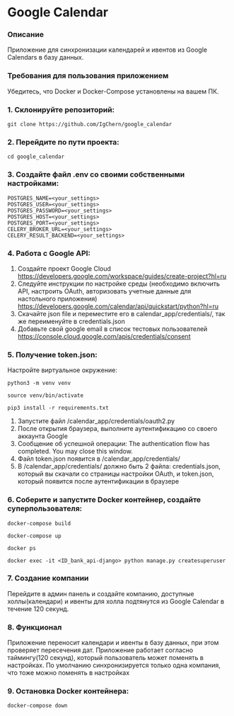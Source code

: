 # Google Calendar

### Описание
Приложение для синхронизации календарей и ивентов из Google Calendars в базу данных.

### Требования для пользования приложением

Убедитесь, что Docker и Docker-Compose установлены на вашем ПК.

### 1. Склонируйте репозиторий:

    git clone https://github.com/IgChern/google_calendar

### 2. Перейдите по пути проекта:

    cd google_calendar

### 3. Создайте файл .env со своими собственными настройками:

    POSTGRES_NAME=<your_settings>
    POSTGRES_USER=<your_settings>
    POSTGRES_PASSWORD=<your_settings>
    POSTGRES_HOST=<your_settings>
    POSTGRES_PORT=<your_settings>
    CELERY_BROKER_URL=<your_settings>
    CELERY_RESULT_BACKEND=<your_settings>

### 4. Работа с Google API:  
1. Создайте проект Google Cloud  
https://developers.google.com/workspace/guides/create-project?hl=ru
2. Следуйте инструкции по настройке среды (необходимо включить API, настроить OAuth, авторизовать учетные данные для настольного приложения)  
https://developers.google.com/calendar/api/quickstart/python?hl=ru
3. Скачайте json file и переместите его в calendar_app/credentials/, так же переименуйте в credentials.json
4. Добавьте свой google email в список тестовых пользователей  
https://console.cloud.google.com/apis/credentials/consent

### 5. Получение token.json:
Настройте виртуальное окружение:  

    python3 -m venv venv 

    source venv/bin/activate   

    pip3 install -r requirements.txt

1. Запустите файл /calendar_app/credentials/oauth2.py
2. После открытия браузера, выполните аутентификацию со своего аккаунта Google
3. Сообщение об успешной операции: The authentication flow has completed. You may close this window.
4. Файл token.json появится в /calendar_app/credentials/
5. В /calendar_app/credentials/ должно быть 2 файла: credentials.json, который вы скачали со страницы настройки OAuth, и token.json, который появится после аутентификации в браузере

### 6. Соберите и запустите Docker контейнер, создайте суперпользователя:

    docker-compose build

    docker-compose up

    docker ps

    docker exec -it <ID_bank_api-django> python manage.py createsuperuser

### 7. Создание компании
Перейдите в админ панель и создайте компанию, доступные холлы(календари) и ивенты для холла подтянутся из Google Calendar в течение 120 секунд.

### 8. Функционал
Приложение переносит календари и ивенты в базу данных, при этом проверяет пересечения дат. Приложение работает согласно таймингу(120 секунд), который пользователь может поменять в настройках. По умолчанию синхронизируется только одна компания, что тоже можно поменять в настройках

### 9. Остановка Docker контейнера:

    docker-compose down